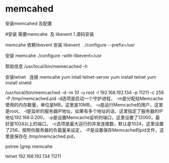 # memcahed

安装memcahed  及配置


#安装
需要memcahe  及  libevent
 1.源码安装
 
 memcahe 依赖libevent
 安装  libevent   ./configure --prefix=/usr
 
 安装 memcahe  ./configure –with-libevent=/usr
 
 
 帮助信息   /usr/local/bin/memecached -h
 
 
 安装telnet   连接 memcahe
 yum intall telnet-server
 yum install telnet
 yum install xinetd
 
/usr/local/bin/memcached -d -m 10 -u root -l 192.168.192.134 -p 11211 -c 256 -P /tmp/memcached.pid
-d选项是启动一个守护进程，
-m是分配给Memcache使用的内存数量，单位是MB，这里是10MB，
-u是运行Memcache的用户，这里是root，
-l是监听的服务器IP地址，如果有多个地址的话，这里指定了服务器的IP地址192.168.0.200，
-p是设置Memcache监听的端口，这里设置了12000，最好是1024以上的端口，
-c选项是最大运行的并发连接数，默认是1024，这里设置了256，按照你服务器的负载量来设定，
-P是设置保存Memcache的pid文件，这里是保存在 /tmp/memcached.pid，

pstree |grep memcahe


telnet 192.168.192.134 11211



 
 
